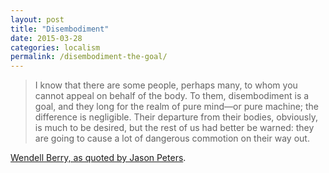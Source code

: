 ```yaml
---
layout: post
title: "Disembodiment"
date: 2015-03-28
categories: localism
permalink: /disembodiment-the-goal/
---
```


> I know that there are some people, perhaps many, to whom you cannot appeal on behalf of the body. To them, disembodiment is a goal, and they long for the realm of pure mind—or pure machine; the difference is negligible. Their departure from their bodies, obviously, is much to be desired, but the rest of us had better be warned: they are going to cause a lot of dangerous commotion on their way out.

[Wendell Berry, as quoted by Jason Peters](https://web.archive.org/web/20150331041851/http://www.frontporchrepublic.com/2015/03/too-busy-to-eat/).